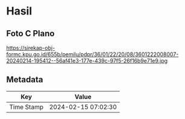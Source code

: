# Hasil

## Foto C Plano

https://sirekap-obj-formc.kpu.go.id/655b/pemilu/pdpr/36/01/22/20/08/3601222008007-20240214-195412--56af41e3-177e-439c-97f5-26f16b9e71e9.jpg


## Metadata

| Key        | Value               |
| ---------- | ------------------- |
| Time Stamp | 2024-02-15 07:02:30 |



